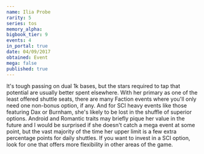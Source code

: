 ```yaml
---
name: Ilia Probe
rarity: 5
series: tos
memory_alpha:
bigbook_tier: 9
events: 4
in_portal: true
date: 04/09/2017
obtained: Event
mega: false
published: true
---
```


It's tough passing on dual 1k bases, but the stars required to tap that potential are usually better spent elsewhere. With her primary as one of the least offered shuttle seats, there are many Faction events where you'll only need one non-bonus option, if any. And for SCI heavy events like those featuring Dax or Burnham, she's likely to be lost in the shuffle of superior options. Android and Romantic traits may briefly pique her value in the future and I would be surprised if she doesn't catch a mega event at some point, but the vast majority of the time her upper limit is a few extra percentage points for daily shuttles. If you want to invest in a SCI option, look for one that offers more flexibility in other areas of the game.
